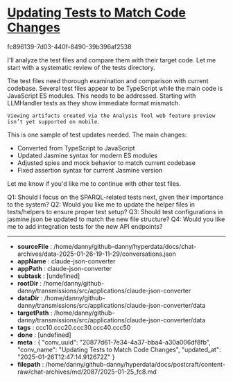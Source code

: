 # [Updating Tests to Match Code Changes](https://claude.ai/chat/20877d61-7e34-4a37-bba4-a30a006df8fb)

fc896139-7d03-440f-8490-39b396af2538

 I'll analyze the test files and compare them with their target code. Let me start with a systematic review of the tests directory.

<antThinking>The test files need thorough examination and comparison with current codebase. Several test files appear to be TypeScript while the main code is JavaScript ES modules. This needs to be addressed. Starting with LLMHandler tests as they show immediate format mismatch.</antThinking>
```
Viewing artifacts created via the Analysis Tool web feature preview isn’t yet supported on mobile.
```



This is one sample of test updates needed. The main changes:
- Converted from TypeScript to JavaScript
- Updated Jasmine syntax for modern ES modules
- Adjusted spies and mock behavior to match current codebase
- Fixed assertion syntax for current Jasmine version

Let me know if you'd like me to continue with other test files.

Q1: Should I focus on the SPARQL-related tests next, given their importance to the system?
Q2: Would you like me to update the helper files in tests/helpers to ensure proper test setup?
Q3: Should test configurations in jasmine.json be updated to match the new file structure?
Q4: Would you like me to add integration tests for the new API endpoints?

---

* **sourceFile** : /home/danny/github-danny/hyperdata/docs/chat-archives/data-2025-01-26-19-11-29/conversations.json
* **appName** : claude-json-converter
* **appPath** : claude-json-converter
* **subtask** : [undefined]
* **rootDir** : /home/danny/github-danny/transmissions/src/applications/claude-json-converter
* **dataDir** : /home/danny/github-danny/transmissions/src/applications/claude-json-converter/data
* **targetPath** : /home/danny/github-danny/transmissions/src/applications/claude-json-converter/data
* **tags** : ccc10.ccc20.ccc30.ccc40.ccc50
* **done** : [undefined]
* **meta** : {
  "conv_uuid": "20877d61-7e34-4a37-bba4-a30a006df8fb",
  "conv_name": "Updating Tests to Match Code Changes",
  "updated_at": "2025-01-26T12:47:14.912672Z"
}
* **filepath** : /home/danny/github-danny/hyperdata/docs/postcraft/content-raw/chat-archives/md/2087/2025-01-25_fc8.md
